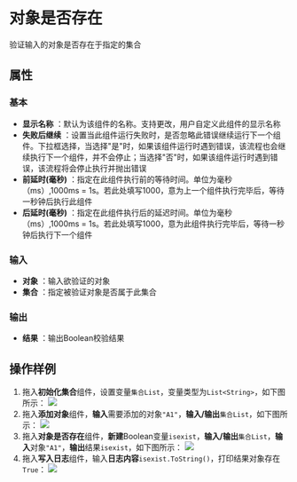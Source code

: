 # 对象是否存在

验证输入的对象是否存在于指定的集合

## 属性

### 基本

- **显示名称** ：默认为该组件的名称。支持更改，用户自定义此组件的显示名称
- **失败后继续** ：设置当此组件运行失败时，是否忽略此错误继续运行下一个组件。下拉框选择，当选择"是"时，如果该组件运行时遇到错误，该流程也会继续执行下一个组件，并不会停止；当选择"否"时，如果该组件运行时遇到错误，该流程将会停止执行并抛出错误
- **前延时(毫秒)** ：指定在此组件执行前的等待时间。单位为毫秒（ms）,1000ms = 1s。若此处填写1000，意为上一个组件执行完毕后，等待一秒钟后执行此组件
- **后延时(毫秒)** ：指定在此组件执行后的延迟时间。单位为毫秒（ms）,1000ms = 1s。若此处填写1000，意为此组件执行完毕后，等待一秒钟后执行下一个组件


### 输入

- **对象** ：输入欲验证的对象
- **集合** ：指定被验证对象是否属于此集合

### 输出

- **结果** ：输出Boolean校验结果

## 操作样例
1. 拖入**初始化集合**组件，设置变量`集合List`，变量类型为`List<String>`，如下图所示：
   ![](https://docimages.blob.core.chinacloudapi.cn/images/Activities/InitializeCollectionActivity1.png)
2. 拖入**添加对象**组件，**输入**需要添加的对象`"A1"`，**输入/输出**`集合List`，如下图所示：
   ![](https://docimages.blob.core.chinacloudapi.cn/images/Activities/AddToCollectionActivity1.png)
3. 拖入**对象是否存在**组件，**新建**Boolean变量`isexist`，**输入/输出**`集合List`，**输入**对象`"A1"`，**输出**结果`isexist`，如下图所示：
    ![](https://docimages.blob.core.chinacloudapi.cn/images/Activities/ExistsInCollectionActivity1.png)
4. 拖入**写入日志**组件，输入**日志内容**`isexist.ToString()`，打印结果对象存在`True`：
    ![](https://docimages.blob.core.chinacloudapi.cn/images/Activities/ExistsInCollectionActivity2.png)

